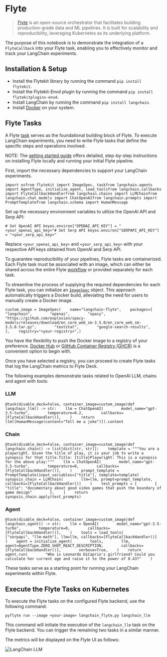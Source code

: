 Flyte
=====

> [Flyte](https://github.com/flyteorg/flyte) is an open-source orchestrator that facilitates building production-grade data and ML pipelines. It is built for scalability and reproducibility, leveraging Kubernetes as its underlying platform.

The purpose of this notebook is to demonstrate the integration of a `FlyteCallback` into your Flyte task, enabling you to effectively monitor and track your LangChain experiments.

Installation & Setup[](#installation--setup "Direct link to Installation & Setup")
-----------------------------------------------------------------------------------

*   Install the Flytekit library by running the command `pip install flytekit`.
*   Install the Flytekit-Envd plugin by running the command `pip install flytekitplugins-envd`.
*   Install LangChain by running the command `pip install langchain`.
*   Install [Docker](https://docs.docker.com/engine/install/) on your system.

Flyte Tasks[](#flyte-tasks "Direct link to Flyte Tasks")
---------------------------------------------------------

A Flyte [task](https://docs.flyte.org/projects/cookbook/en/latest/auto/core/flyte_basics/task.html) serves as the foundational building block of Flyte. To execute LangChain experiments, you need to write Flyte tasks that define the specific steps and operations involved.

NOTE: The [getting started guide](https://docs.flyte.org/projects/cookbook/en/latest/index.html) offers detailed, step-by-step instructions on installing Flyte locally and running your initial Flyte pipeline.

First, import the necessary dependencies to support your LangChain experiments.

    import osfrom flytekit import ImageSpec, taskfrom langchain.agents import AgentType, initialize_agent, load_toolsfrom langchain.callbacks import FlyteCallbackHandlerfrom langchain.chains import LLMChainfrom langchain.chat_models import ChatOpenAIfrom langchain.prompts import PromptTemplatefrom langchain.schema import HumanMessage

Set up the necessary environment variables to utilize the OpenAI API and Serp API:

    # Set OpenAI API keyos.environ["OPENAI_API_KEY"] = "<your_openai_api_key>"# Set Serp API keyos.environ["SERPAPI_API_KEY"] = "<your_serp_api_key>"

Replace `<your_openai_api_key>` and `<your_serp_api_key>` with your respective API keys obtained from OpenAI and Serp API.

To guarantee reproducibility of your pipelines, Flyte tasks are containerized. Each Flyte task must be associated with an image, which can either be shared across the entire Flyte [workflow](https://docs.flyte.org/projects/cookbook/en/latest/auto/core/flyte_basics/basic_workflow.html) or provided separately for each task.

To streamline the process of supplying the required dependencies for each Flyte task, you can initialize an [`ImageSpec`](https://docs.flyte.org/projects/cookbook/en/latest/auto/core/image_spec/image_spec.html) object. This approach automatically triggers a Docker build, alleviating the need for users to manually create a Docker image.

    custom_image = ImageSpec(    name="langchain-flyte",    packages=[        "langchain",        "openai",        "spacy",        "https://github.com/explosion/spacy-models/releases/download/en_core_web_sm-3.5.0/en_core_web_sm-3.5.0.tar.gz",        "textstat",        "google-search-results",    ],    registry="<your-registry>",)

You have the flexibility to push the Docker image to a registry of your preference. [Docker Hub](https://hub.docker.com/) or [GitHub Container Registry (GHCR)](https://docs.github.com/en/packages/working-with-a-github-packages-registry/working-with-the-container-registry) is a convenient option to begin with.

Once you have selected a registry, you can proceed to create Flyte tasks that log the LangChain metrics to Flyte Deck.

The following examples demonstrate tasks related to OpenAI LLM, chains and agent with tools:

### LLM[](#llm "Direct link to LLM")

    @task(disable_deck=False, container_image=custom_image)def langchain_llm() -> str:    llm = ChatOpenAI(        model_name="gpt-3.5-turbo",        temperature=0.2,        callbacks=[FlyteCallbackHandler()],    )    return llm([HumanMessage(content="Tell me a joke")]).content

### Chain[](#chain "Direct link to Chain")

    @task(disable_deck=False, container_image=custom_image)def langchain_chain() -> list[dict[str, str]]:    template = """You are a playwright. Given the title of play, it is your job to write a synopsis for that title.Title: {title}Playwright: This is a synopsis for the above play:"""    llm = ChatOpenAI(        model_name="gpt-3.5-turbo",        temperature=0,        callbacks=[FlyteCallbackHandler()],    )    prompt_template = PromptTemplate(input_variables=["title"], template=template)    synopsis_chain = LLMChain(        llm=llm, prompt=prompt_template, callbacks=[FlyteCallbackHandler()]    )    test_prompts = [        {            "title": "documentary about good video games that push the boundary of game design"        },    ]    return synopsis_chain.apply(test_prompts)

### Agent[](#agent "Direct link to Agent")

    @task(disable_deck=False, container_image=custom_image)def langchain_agent() -> str:    llm = OpenAI(        model_name="gpt-3.5-turbo",        temperature=0,        callbacks=[FlyteCallbackHandler()],    )    tools = load_tools(        ["serpapi", "llm-math"], llm=llm, callbacks=[FlyteCallbackHandler()]    )    agent = initialize_agent(        tools,        llm,        agent=AgentType.ZERO_SHOT_REACT_DESCRIPTION,        callbacks=[FlyteCallbackHandler()],        verbose=True,    )    return agent.run(        "Who is Leonardo DiCaprio's girlfriend? Could you calculate her current age and raise it to the power of 0.43?"    )

These tasks serve as a starting point for running your LangChain experiments within Flyte.

Execute the Flyte Tasks on Kubernetes[](#execute-the-flyte-tasks-on-kubernetes "Direct link to Execute the Flyte Tasks on Kubernetes")
---------------------------------------------------------------------------------------------------------------------------------------

To execute the Flyte tasks on the configured Flyte backend, use the following command:

    pyflyte run --image <your-image> langchain_flyte.py langchain_llm

This command will initiate the execution of the `langchain_llm` task on the Flyte backend. You can trigger the remaining two tasks in a similar manner.

The metrics will be displayed on the Flyte UI as follows:

![LangChain LLM](https://ik.imagekit.io/c8zl7irwkdda/Screenshot_2023-06-20_at_1.23.29_PM_MZYeG0dKa.png?updatedAt=1687247642993)